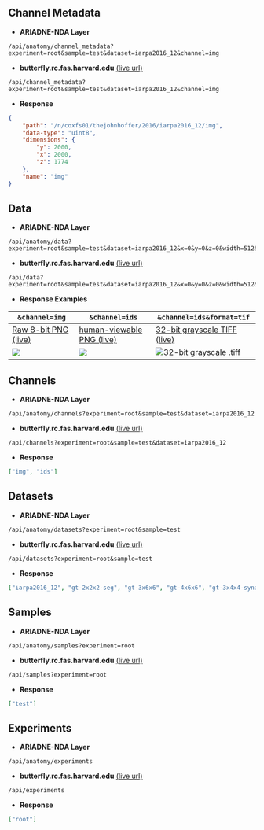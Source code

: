 ## Channel Metadata

- **ARIADNE-NDA Layer**
```
/api/anatomy/channel_metadata?experiment=root&sample=test&dataset=iarpa2016_12&channel=img
```
- **butterfly.rc.fas.harvard.edu** [(live url)](https://butterfly.rc.fas.harvard.edu/api/channel_metadata?experiment=root&sample=test&dataset=iarpa2016_12&channel=img)
```
/api/channel_metadata?experiment=root&sample=test&dataset=iarpa2016_12&channel=img
```
- **Response**
```json
{
	"path": "/n/coxfs01/thejohnhoffer/2016/iarpa2016_12/img",
	"data-type": "uint8",
	"dimensions": {
		"y": 2000,
	 	"x": 2000,
		"z": 1774
	},
	"name": "img"
}
```

## Data

- **ARIADNE-NDA Layer**
```
/api/anatomy/data?experiment=root&sample=test&dataset=iarpa2016_12&x=0&y=0&z=0&width=512&height=512&channel=img&resolution=0
```
- **butterfly.rc.fas.harvard.edu** [(live url)](https://butterfly.rc.fas.harvard.edu/api/data?experiment=root&sample=test&dataset=iarpa2016_12&x=0&y=0&z=0&width=512&height=512&channel=img)
```
/api/data?experiment=root&sample=test&dataset=iarpa2016_12&x=0&y=0&z=0&width=512&height=512&channel=img&resolution=0
```
- **Response Examples**

| `&channel=img` | `&channel=ids` | `&channel=ids&format=tif` |
|----------------|----------------|---------------------------|
| [Raw 8-bit PNG (live)](https://butterfly.rc.fas.harvard.edu/api/data?experiment=root&sample=test&dataset=iarpa2016_12&x=0&y=0&z=0&width=512&height=512&channel=img) | [human-viewable PNG (live)](https://butterfly.rc.fas.harvard.edu/api/data?experiment=root&sample=test&dataset=iarpa2016_12&x=0&y=0&z=0&width=512&height=512&channel=ids) | [32-bit grayscale TIFF (live)](https://butterfly.rc.fas.harvard.edu/api/data?experiment=root&sample=test&dataset=iarpa2016_12&x=0&y=0&z=0&width=512&height=512&channel=ids&format=tif) |
|![](http://img.hoff.in/nda/img0.png)|![](http://img.hoff.in/nda/ids0.png)|![32-bit grayscale .tiff](http://img.hoff.in/nda/ids1.png)|

## Channels

- **ARIADNE-NDA Layer**
```
/api/anatomy/channels?experiment=root&sample=test&dataset=iarpa2016_12
```
- **butterfly.rc.fas.harvard.edu** [(live url)](https://butterfly.rc.fas.harvard.edu/api/channels?experiment=root&sample=test&dataset=iarpa2016_12)
```
/api/channels?experiment=root&sample=test&dataset=iarpa2016_12
```
- **Response**
```json
["img", "ids"]
```

## Datasets

- **ARIADNE-NDA Layer**
```
/api/anatomy/datasets?experiment=root&sample=test
```
- **butterfly.rc.fas.harvard.edu** [(live url)](https://butterfly.rc.fas.harvard.edu/api/datasets?experiment=root&sample=test)
```
/api/datasets?experiment=root&sample=test
```
- **Response**
```json
["iarpa2016_12", "gt-2x2x2-seg", "gt-3x6x6", "gt-4x6x6", "gt-3x4x4-synapse"]
```

## Samples

- **ARIADNE-NDA Layer**
```
/api/anatomy/samples?experiment=root
```
- **butterfly.rc.fas.harvard.edu** [(live url)](https://butterfly.rc.fas.harvard.edu/api/samples?experiment=root)
```
/api/samples?experiment=root
```
- **Response**
```json
["test"]
```

## Experiments

- **ARIADNE-NDA Layer**
```
/api/anatomy/experiments
```
- **butterfly.rc.fas.harvard.edu** [(live url)](https://butterfly.rc.fas.harvard.edu/api/experiments)
```
/api/experiments
```
- **Response**
```json
["root"]
```

